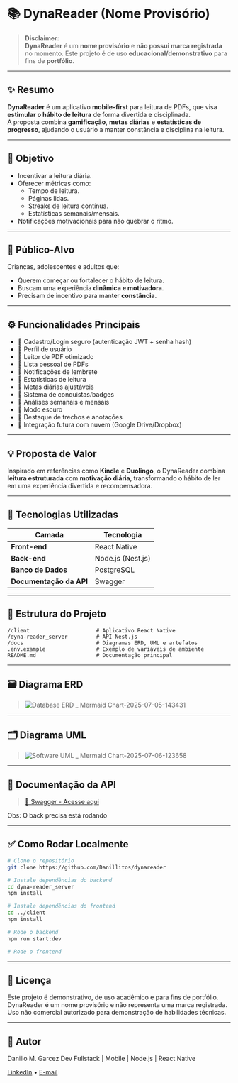 # 📚 DynaReader (Nome Provisório)

> **Disclaimer:**  
> **DynaReader** é um **nome provisório** e **não possui marca registrada** no momento. Este projeto é de uso **educacional/demonstrativo** para fins de **portfólio**.

---

## ✨ Resumo

**DynaReader** é um aplicativo **mobile-first** para leitura de PDFs, que visa **estimular o hábito de leitura** de forma divertida e disciplinada.  
A proposta combina **gamificação**, **metas diárias** e **estatísticas de progresso**, ajudando o usuário a manter constância e disciplina na leitura.

---

## 🎯 Objetivo

- Incentivar a leitura diária.
- Oferecer métricas como:
  - Tempo de leitura.
  - Páginas lidas.
  - Streaks de leitura contínua.
  - Estatísticas semanais/mensais.
- Notificações motivacionais para não quebrar o ritmo.

---

## 👥 Público-Alvo

Crianças, adolescentes e adultos que:
- Querem começar ou fortalecer o hábito de leitura.
- Buscam uma experiência **dinâmica e motivadora**.
- Precisam de incentivo para manter **constância**.

---

## ⚙️ Funcionalidades Principais

- 📌 Cadastro/Login seguro (autenticação JWT + senha hash)
- 📌 Perfil de usuário
- 📌 Leitor de PDF otimizado
- 📌 Lista pessoal de PDFs
- 📌 Notificações de lembrete
- 📌 Estatísticas de leitura
- 📌 Metas diárias ajustáveis
- 📌 Sistema de conquistas/badges
- 📌 Análises semanais e mensais
- 📌 Modo escuro
- 📌 Destaque de trechos e anotações
- 📌 Integração futura com nuvem (Google Drive/Dropbox)

---

## 💡 Proposta de Valor

Inspirado em referências como **Kindle** e **Duolingo**, o DynaReader combina **leitura estruturada** com **motivação diária**, transformando o hábito de ler em uma experiência divertida e recompensadora.

---

## 🧩 Tecnologias Utilizadas

| Camada      | Tecnologia |
|-------------|-------------|
| **Front-end** | React Native |
| **Back-end**  | Node.js (Nest.js) |
| **Banco de Dados** | PostgreSQL |
| **Documentação da API** | Swagger |

---

## 📂 Estrutura do Projeto

```plaintext
/client                     # Aplicativo React Native
/dyna-reader_server         # API Nest.js
/docs                       # Diagramas ERD, UML e artefatos
.env.example                # Exemplo de variáveis de ambiente
README.md                   # Documentação principal
```

---

## 🗃️ Diagrama ERD

> ![Database ERD _ Mermaid Chart-2025-07-05-143431](https://github.com/user-attachments/assets/6489415c-d5f8-4286-a3ea-01e751a4be0b)


---

## 🗂️ Diagrama UML

> ![Software UML _ Mermaid Chart-2025-07-06-123658](https://github.com/user-attachments/assets/8fc2ff3b-e12d-417e-9f03-50dc773cac5e)


---

## 🔗 Documentação da API

> [🚀 Swagger - Acesse aqui](http://localhost:3000/api)

Obs: O back precisa está rodando

---

## ✅ Como Rodar Localmente

```bash
# Clone o repositório
git clone https://github.com/Danillitos/dynareader

# Instale dependências do backend
cd dyna-reader_server
npm install

# Instale dependências do frontend
cd ../client
npm install

# Rode o backend
npm run start:dev

# Rode o frontend
```

---

## 📜 Licença
Este projeto é demonstrativo, de uso acadêmico e para fins de portfólio.
DynaReader é um nome provisório e não representa uma marca registrada.
Uso não comercial autorizado para demonstração de habilidades técnicas.

---

## 🚀 Autor
Danillo M. Garcez
Dev Fullstack | Mobile | Node.js | React Native

[LinkedIn](www.linkedin.com/in/danillo-matos-garcez-6b4a082aa) • [E-mail](danillo.garcez@live.com)
